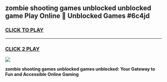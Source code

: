 
## zombie shooting games unblocked unblocked game Play Online 👋 Unblocked Games #6c4jd
<h3>
<a href="https://premium.freeplayer.one?title=zombie_shooting_games_unblocked&ref=21F">CLICK TO PLAY</a></h3>
<hr>

<h3>
<a href="https://premium.freeplayer.one?title=zombie_shooting_games_unblocked&ref=21F">CLICK 2 PLAY</a>
  
</h3>

<a href="https://premium.freeplayer.one?title=zombie_shooting_games_unblocked&ref=21F/"><img src="https://clearcache.store/games.png"></a>


**zombie shooting games unblocked games unblocked: Your Gateway to Fun and Accessible Online Gaming**
